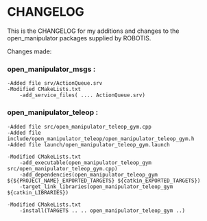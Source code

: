 # CHANGELOG

This is the CHANGELOG for my additions and changes to the open_manipulator packages supplied by ROBOTIS.

Changes made:

### open_manipulator_msgs :
	-Added file srv/ActionQueue.srv
	-Modified CMakeLists.txt
		-add_service_files( .... ActionQueue.srv)


### open_manipulator_teleop :
	-Added file src/open_manipulator_teleop_gym.cpp
	-Added file include/open_manipulator_teleop/open_manipulator_teleop_gym.h
	-Added file launch/open_manipulator_teleop_gym.launch

	-Modified CMakeLists.txt
		-add_executable(open_manipulator_teleop_gym src/open_manipulator_teleop_gym.cpp)
		-add_dependencies(open_manipulator_teleop_gym ${${PROJECT_NAME}_EXPORTED_TARGETS} ${catkin_EXPORTED_TARGETS})
		-target_link_libraries(open_manipulator_teleop_gym ${catkin_LIBRARIES})
	
	-Modified CMakeLists.txt
		-install(TARGETS .. .. open_manipulator_teleop_gym ..)
